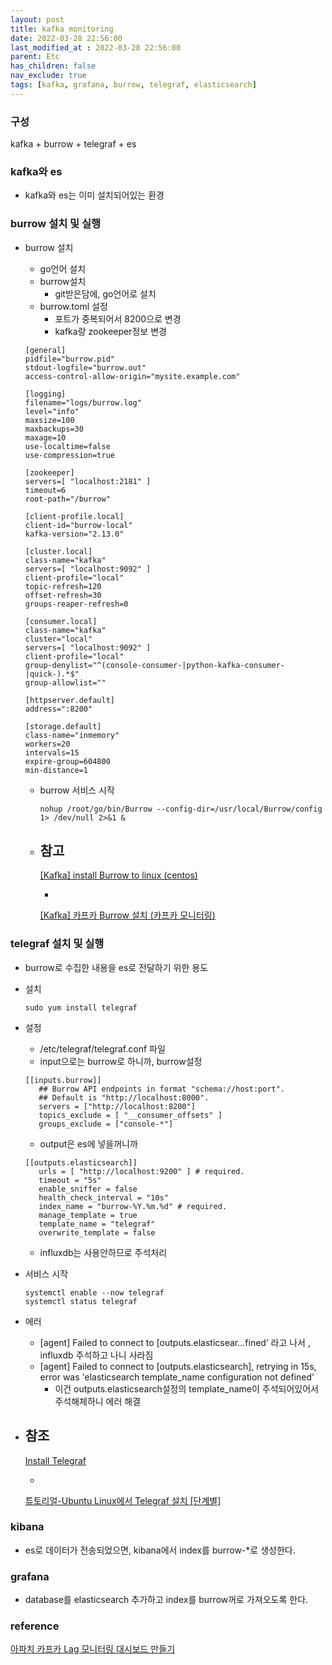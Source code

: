 ```yaml
---
layout: post
title: kafka monitoring
date: 2022-03-28 22:56:00
last_modified_at : 2022-03-28 22:56:00
parent: Etc
has_children: false
nav_exclude: true
tags: [kafka, grafana, burrow, telegraf, elasticsearch]
---
```



### 구성

kafka + burrow + telegraf + es

### kafka와 es

- kafka와 es는 이미 설치되어있는 환경

### burrow 설치 및 실행

- burrow 설치
    - go언어 설치
    - burrow설치
        - git받은담에, go언어로 설치
    - burrow.toml 설정
        - 포트가 중복되어서 8200으로 변경
        - kafka랑 zookeeper정보 변경
    
    ```
    [general]
    pidfile="burrow.pid"
    stdout-logfile="burrow.out"
    access-control-allow-origin="mysite.example.com"
    
    [logging]
    filename="logs/burrow.log"
    level="info"
    maxsize=100
    maxbackups=30
    maxage=10
    use-localtime=false
    use-compression=true
    
    [zookeeper]
    servers=[ "localhost:2181" ]
    timeout=6
    root-path="/burrow"
    
    [client-profile.local]
    client-id="burrow-local"
    kafka-version="2.13.0"
    
    [cluster.local]
    class-name="kafka"
    servers=[ "localhost:9092" ]
    client-profile="local"
    topic-refresh=120
    offset-refresh=30
    groups-reaper-refresh=0
    
    [consumer.local]
    class-name="kafka"
    cluster="local"
    servers=[ "localhost:9092" ]
    client-profile="local"
    group-denylist="^(console-consumer-|python-kafka-consumer-|quick-).*$"
    group-allowlist=""
    
    [httpserver.default]
    address=":8200"
    
    [storage.default]
    class-name="inmemory"
    workers=20
    intervals=15
    expire-group=604800
    min-distance=1
    ```
    
    - burrow 서비스 시작
        
        ```
        nohup /root/go/bin/Burrow --config-dir=/usr/local/Burrow/config 1> /dev/null 2>&1 &
        ```
        
    - 참고
        - 
        
        [[Kafka] install Burrow to linux (centos)](https://jundol.me/m/147)
        
        - 
        
        [[Kafka] 카프카 Burrow 설치 (카프카 모니터링)](https://veneas.tistory.com/entry/Kafka-%EC%B9%B4%ED%94%84%EC%B9%B4-Burrow-%EC%84%A4%EC%B9%98-%EC%B9%B4%ED%94%84%EC%B9%B4-%EB%AA%A8%EB%8B%88%ED%84%B0%EB%A7%81)
        

### telegraf 설치 및 실행

- burrow로 수집한 내용을 es로 전달하기 위한 용도
- 설치
    
    ```
    sudo yum install telegraf
    ```
    
- 설정
    - /etc/telegraf/telegraf.conf 파일
    - input으로는 burrow로 하니까, burrow설정
    
    ```
    [[inputs.burrow]]
       ## Burrow API endpoints in format "schema://host:port".
       ## Default is "http://localhost:8000".
       servers = ["http://localhost:8200"]
       topics_exclude = [ "__consumer_offsets" ]
       groups_exclude = ["console-*"]
    ```
    
    - output은 es에 넣을꺼니까
    
    ```
    [[outputs.elasticsearch]]
       urls = [ "http://localhost:9200" ] # required.
       timeout = "5s"
       enable_sniffer = false
       health_check_interval = "10s"
       index_name = "burrow-%Y.%m.%d" # required.
       manage_template = true
       template_name = "telegraf"
       overwrite_template = false
    
    ```
    
    - influxdb는 사용안하므로 주석처리
- 서비스 시작
    
    ```
    systemctl enable --now telegraf
    systemctl status telegraf
    ```
    
- 에러
    - [agent] Failed to connect to [outputs.elasticsear...fined’ 라고 나서 , influxdb 주석하고 나니 사라짐
    - [agent] Failed to connect to [outputs.elasticsearch], retrying in 15s, error was 'elasticsearch template_name configuration not defined’
        - 이건 outputs.elasticsearch설정의 template_name이 주석되어있어서 주석해체하니 에러 해결
- 참조
    - 
    
    [Install Telegraf](https://docs.influxdata.com/telegraf/v1.21/introduction/installation/?t=RedHat+%26amp%3B+CentOS)
    
    - 
    
    [튜토리얼-Ubuntu Linux에서 Telegraf 설치 [단계별]](https://techexpert.tips/ko/influxdb-ko/ubuntu-linux%EC%97%90-telegraf-%EC%84%A4%EC%B9%98/)
    

### kibana

- es로 데이터가 전송되었으면, kibana에서 index를 burrow-*로 생성한다.

### grafana

- database를 elasticsearch 추가하고 index를 burrow꺼로 가져오도록 한다.

### reference

[아파치 카프카 Lag 모니터링 대시보드 만들기](https://blog.voidmainvoid.net/279)